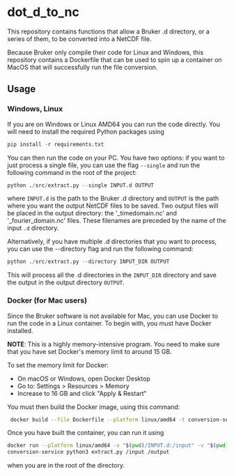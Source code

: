 # dot_d_to_nc

This repository contains functions that allow a Bruker .d directory, or a series of them,  to be 
converted into a NetCDF file. 

Because Bruker only compile their code for Linux and Windows, this repository contains a 
Dockerfile that can be used to spin up a container on MacOS that will successfully run the 
file conversion. 

## Usage

### Windows, Linux 

If you are on Windows or Linux AMD64 you can run the code directly. You will need to install the 
required Python packages using 

```python
pip install -r requirements.txt
```

You can then run the code on your PC. You have two options: if you want to just process a single 
file, you can use the flag ```--single``` and run the following command in the root of the project: 

```python 
python ./src/extract.py --single INPUT.d OUTPUT
```

where `INPUT.d` is the path to the Bruker .d directory and `OUTPUT` is the path where you want 
the output NetCDF files to be saved. Two output files will be placed in the output 
directory: the '_timedomain.nc' and '_fourier_domain.nc' files. These filenames are preceded by 
the name of the input ```.d``` directory.


Alternatively, if you have multiple .d directories that you want to process, you can use the 
--directory flag and run the following command:

```python
python ./src/extract.py --directory INPUT_DIR OUTPUT
```
This will process all the .d directories in the `INPUT_DIR` directory and save the output in the 
output directory `OUTPUT`.




### Docker (for Mac users)

Since the Bruker software is not available for Mac, you can use Docker to run the code in a 
Linux container. To begin with, you must have Docker installed. 

**NOTE**: This is a highly memory-intensive program. You need to make sure that you have set 
Docker's memory limit to around 15 GB. 

To set the memory limit for Docker: 
- On macOS or Windows, open Docker Desktop
- Go to: Settings > Resources > Memory
- Increase to 16 GB and click "Apply & Restart"

You must then build the Docker image, using this command: 

```bash
 docker build --file Dockerfile --platform linux/amd64 -t conversion-service . 
```

Once you have built the container, you can run it using 

```bash
docker run --platform linux/amd64 -v "$(pwd)/INPUT.d:/input" -v "$(pwd)/output:/output" 
conversion-service python3 extract.py /input /output
```

when you are in the root of the directory. 